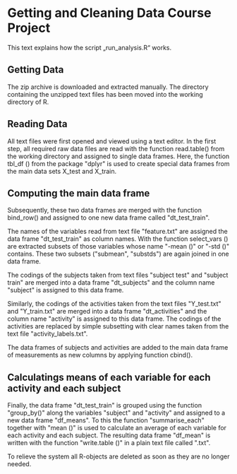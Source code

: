 <h1> Getting and Cleaning Data Course Project </h1>

This text explains how the script „run_analysis.R“ works.

<h2> Getting Data </h2>

The zip archive is downloaded and extracted manually. The directory containing the unzipped text files has been moved into the working directory of R. 

<h2> Reading Data </h2>

All text files were first opened and viewed using a text editor. In the first step, all required raw data files are read with the function read.table() from the working directory and assigned to single data frames. Here, the function tbl_df () from the package "dplyr" is used to create special data frames from the main data sets X_test and X_train.

<h2> Computing the main data frame </h2>

Subsequently, these two data frames are merged with the function bind_row() and assigned to one new data frame called "dt_test_train".

The names of the variables read from text file "feature.txt" are assigned the data frame "dt_test_train" as column names. With the function select_vars () are extracted subsets of those variables whose name "-mean ()" or "-std ()" contains. These two subsets ("submean", "substds") are again joined in one data frame.

The codings of the subjects taken from text files "subject test" and "subject train" are merged into a data frame "dt_subjects" and the column name "subject" is assigned to this data frame.

Similarly, the codings of the activities taken from the text files "Y_test.txt" and "Y_train.txt" are merged into a data frame "dt_activities" and the column name "activity" is assigned to this data frame. The codings of the activities are replaced by simple subsetting with clear names taken from the text file "activity_labels.txt".

The data frames of subjects and activities are added to the main data frame of measurements as new columns by applying function cbind().

<h2> Calculatings means of each variable for each activity and each subject </h2>

Finally, the data frame "dt_test_train" is grouped using the function "group_by()" along the variables "subject" and "activity" and assigned to a new data frame "df_means". To this the function "summarise_each" together with "mean ()" is used to calculate an average of each variable for each activity and each subject. The resulting data frame "df_mean" is written with the function "write.table ()" in a plain text file called ".txt".

To relieve the system all R-objects are deleted as soon as they are no longer needed.

